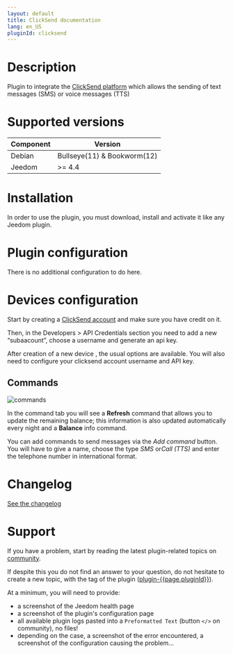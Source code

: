 ```yaml
---
layout: default
title: ClickSend documentation 
lang: en_US
pluginId: clicksend
---
```


# Description

Plugin to integrate the [ClickSend platform](https://www.clicksend.com) which allows the sending of text messages (SMS) or voice messages (TTS)

# Supported versions

| Component | Version                     |
|-----------|-----------------------------|
| Debian    | Bullseye(11) & Bookworm(12) |
| Jeedom    | >= 4.4                      |

# Installation

In order to use the plugin, you must download, install and activate it like any Jeedom plugin.

# Plugin configuration

There is no additional configuration to do here.

# Devices configuration

Start by creating a [ClickSend account](https://www.clicksend.com) and make sure you have credit on it.

Then, in the Developers > API Credentials section you need to add a new “subaacount”, choose a username and generate an api key.

After creation of a new device , the usual options are available.
You will also need to configure your clicksend account username and API key.

## Commands

![commands](./../images/commands.png)

In the command tab you will see a **Refresh** command that allows you to update the remaining balance; this information is also updated automatically every night and a **Balance** info command.

You can add commands to send messages via the *Add command* button. You will have to give a name, choose the type *SMS* or*Call (TTS)* and enter the telephone number in international format.

# Changelog

[See the changelog](./changelog)

# Support

If you have a problem, start by reading the latest plugin-related topics on [community]({{site.forum}}/tag/plugin-{{page.pluginId}}).

If despite this you do not find an answer to your question, do not hesitate to create a new topic, with the tag of the plugin ([plugin-{{page.pluginId}}]({{site.forum}}/tag/plugin-{{page.pluginId}})).

At a minimum, you will need to provide:

- a screenshot of the Jeedom health page
- a screenshot of the plugin's configuration page
- all available plugin logs pasted into a `Preformatted Text` (button `</>` on community), no files!
- depending on the case, a screenshot of the error encountered, a screenshot of the configuration causing the problem...

